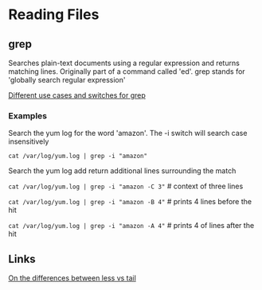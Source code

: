 # Reading Files

## grep
Searches plain-text documents using a regular expression and returns matching lines. Originally part of a command called 'ed'. grep stands for 'globally search regular expression'

[Different use cases and switches for grep](https://www.tecmint.com/12-practical-examples-of-linux-grep-command/)

### Examples
Search the yum log for the word 'amazon'. The -i switch will search case insensitively

`cat /var/log/yum.log | grep -i "amazon"`


Search the yum log add return additional lines surrounding the match

`cat /var/log/yum.log | grep -i "amazon -C 3"` # context of three lines

`cat /var/log/yum.log | grep -i "amazon -B 4"` # prints 4 lines before the hit

`cat /var/log/yum.log | grep -i "amazon -A 4"` # prints 4 of lines after the hit


## Links
[On the differences between less vs tail](https://www.brianstorti.com/stop-using-tail/)